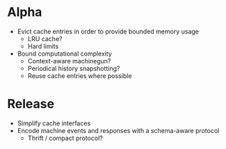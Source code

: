 # Alpha

* Evict cache entries in order to provide bounded memory usage
    * LRU cache?
    * Hard limits
* Bound computational complexity
    * Context-aware machinegun?
    * Periodical history snapshotting?
    * Reuse cache entries where possible

# Release

* Simplify cache interfaces
* Encode machine events and responses with a schema-aware protocol
    * Thrift / compact protocol?
